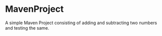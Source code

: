 # MavenProject
A simple Maven Project consisting of adding and subtracting two numbers and testing the same.

